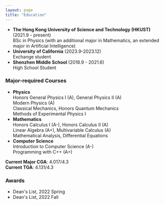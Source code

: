 ```yaml
---
layout: page
title: "Education"
---
```


* **The Hong Kong University of Science and Technology (HKUST)** (2021.9 - present)  
  BSc in Physics (with an additional major in Mathematics, an extended major in Artificial Intelligence)
* **University of California** (2023.9-2023.12)  
  Exchange student
* **Shenzhen Middle School** (2018.9 - 2021.6)  
  High School Student
  
### Major-required Courses
* **Physics**  
  Honors General Physics I (A), General Physics II (A)  
  Modern Physics (A)   
  Classical Mechanics, Honors Quantum Mechanics   
  Methods of Experimental Physics I
* **Mathematics**  
  Honors Calculus I (A-), Honors Calculus II (A)  
  Linear Algebra (A+), Multivariable Calculus (A)  
  Mathematical Analysis, Differential Equations  
* **Computer Science**  
  Introduction to Computer Science (A-)  
  Programming with C++ (A+)

**Current Major CGA**: 4.017/4.3    
**Current TGA**: 4.131/4.3

### Awards
 * Dean's List, 2022 Spring  
 * Dean's List, 2022 Fall 
